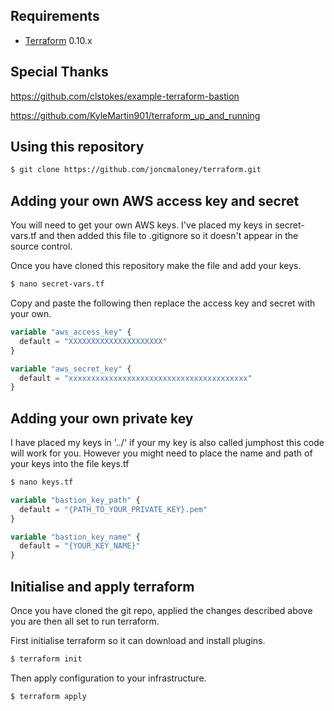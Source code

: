 

Requirements
------------

-	[Terraform](https://www.terraform.io/downloads.html) 0.10.x


Special Thanks
---------------
https://github.com/clstokes/example-terraform-bastion

https://github.com/KyleMartin901/terraform_up_and_running


Using this repository
----------------------

```sh
$ git clone https://github.com/joncmaloney/terraform.git
```

Adding your own AWS access key and secret
------------------------------------------

You will need to get your own AWS keys. I've placed my keys in secret-vars.tf and then added this file to .gitignore so it doesn't appear in the source control. 

Once you have cloned this repository make the file and add your keys. 

```sh
$ nano secret-vars.tf
```

Copy and paste the following then replace the access key and secret with your own.
```tf
variable "aws_access_key" {
  default = "XXXXXXXXXXXXXXXXXXXXX"
}

variable "aws_secret_key" {
  default = "xxxxxxxxxxxxxxxxxxxxxxxxxxxxxxxxxxxxxxxx"
}
```

Adding your own private key
------------------------------------------

I have placed my keys in '../' if your my key is also called jumphost this code will work for you. However you might need to place the name and path of your keys into the file keys.tf

```sh
$ nano keys.tf
```

```tf
variable "bastion_key_path" {
  default = "{PATH_TO_YOUR_PRIVATE_KEY}.pem"
}

variable "bastion_key_name" {
  default = "{YOUR_KEY_NAME}"
}
```

Initialise and apply terraform
-------------------------------

Once you have cloned the git repo, applied the changes described above you are then all set to run terraform. 

First initialise terraform so it can download and install plugins. 

```sh
$ terraform init
```

Then apply configuration to your infrastructure. 

```sh
$ terraform apply
```